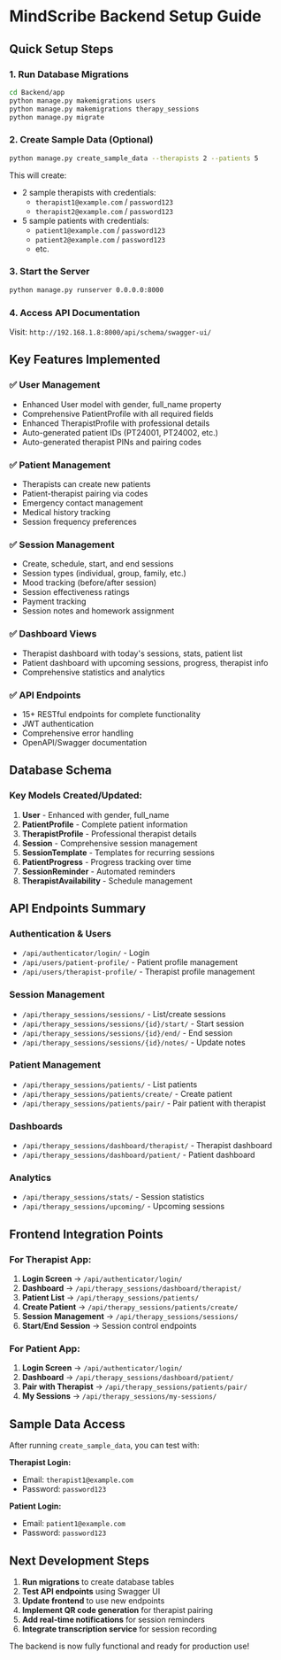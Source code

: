 # MindScribe Backend Setup Guide

## Quick Setup Steps

### 1. Run Database Migrations
```bash
cd Backend/app
python manage.py makemigrations users
python manage.py makemigrations therapy_sessions
python manage.py migrate
```

### 2. Create Sample Data (Optional)
```bash
python manage.py create_sample_data --therapists 2 --patients 5
```

This will create:
- 2 sample therapists with credentials:
  - `therapist1@example.com` / `password123`
  - `therapist2@example.com` / `password123`
- 5 sample patients with credentials:
  - `patient1@example.com` / `password123`
  - `patient2@example.com` / `password123`
  - etc.

### 3. Start the Server
```bash
python manage.py runserver 0.0.0.0:8000
```

### 4. Access API Documentation
Visit: `http://192.168.1.8:8000/api/schema/swagger-ui/`

## Key Features Implemented

### ✅ User Management
- Enhanced User model with gender, full_name property
- Comprehensive PatientProfile with all required fields
- Enhanced TherapistProfile with professional details
- Auto-generated patient IDs (PT24001, PT24002, etc.)
- Auto-generated therapist PINs and pairing codes

### ✅ Patient Management
- Therapists can create new patients
- Patient-therapist pairing via codes
- Emergency contact management
- Medical history tracking
- Session frequency preferences

### ✅ Session Management
- Create, schedule, start, and end sessions
- Session types (individual, group, family, etc.)
- Mood tracking (before/after session)
- Session effectiveness ratings
- Payment tracking
- Session notes and homework assignment

### ✅ Dashboard Views
- Therapist dashboard with today's sessions, stats, patient list
- Patient dashboard with upcoming sessions, progress, therapist info
- Comprehensive statistics and analytics

### ✅ API Endpoints
- 15+ RESTful endpoints for complete functionality
- JWT authentication
- Comprehensive error handling
- OpenAPI/Swagger documentation

## Database Schema

### Key Models Created/Updated:
1. **User** - Enhanced with gender, full_name
2. **PatientProfile** - Complete patient information
3. **TherapistProfile** - Professional therapist details
4. **Session** - Comprehensive session management
5. **SessionTemplate** - Templates for recurring sessions
6. **PatientProgress** - Progress tracking over time
7. **SessionReminder** - Automated reminders
8. **TherapistAvailability** - Schedule management

## API Endpoints Summary

### Authentication & Users
- `/api/authenticator/login/` - Login
- `/api/users/patient-profile/` - Patient profile management
- `/api/users/therapist-profile/` - Therapist profile management

### Session Management
- `/api/therapy_sessions/sessions/` - List/create sessions
- `/api/therapy_sessions/sessions/{id}/start/` - Start session
- `/api/therapy_sessions/sessions/{id}/end/` - End session
- `/api/therapy_sessions/sessions/{id}/notes/` - Update notes

### Patient Management
- `/api/therapy_sessions/patients/` - List patients
- `/api/therapy_sessions/patients/create/` - Create patient
- `/api/therapy_sessions/patients/pair/` - Pair patient with therapist

### Dashboards
- `/api/therapy_sessions/dashboard/therapist/` - Therapist dashboard
- `/api/therapy_sessions/dashboard/patient/` - Patient dashboard

### Analytics
- `/api/therapy_sessions/stats/` - Session statistics
- `/api/therapy_sessions/upcoming/` - Upcoming sessions

## Frontend Integration Points

### For Therapist App:
1. **Login Screen** → `/api/authenticator/login/`
2. **Dashboard** → `/api/therapy_sessions/dashboard/therapist/`
3. **Patient List** → `/api/therapy_sessions/patients/`
4. **Create Patient** → `/api/therapy_sessions/patients/create/`
5. **Session Management** → `/api/therapy_sessions/sessions/`
6. **Start/End Session** → Session control endpoints

### For Patient App:
1. **Login Screen** → `/api/authenticator/login/`
2. **Dashboard** → `/api/therapy_sessions/dashboard/patient/`
3. **Pair with Therapist** → `/api/therapy_sessions/patients/pair/`
4. **My Sessions** → `/api/therapy_sessions/my-sessions/`

## Sample Data Access

After running `create_sample_data`, you can test with:

**Therapist Login:**
- Email: `therapist1@example.com`
- Password: `password123`

**Patient Login:**
- Email: `patient1@example.com`
- Password: `password123`

## Next Development Steps

1. **Run migrations** to create database tables
2. **Test API endpoints** using Swagger UI
3. **Update frontend** to use new endpoints
4. **Implement QR code generation** for therapist pairing
5. **Add real-time notifications** for session reminders
6. **Integrate transcription service** for session recording

The backend is now fully functional and ready for production use!